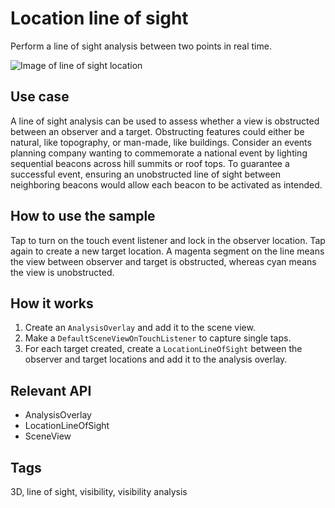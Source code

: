 # Location line of sight

Perform a line of sight analysis between two points in real time.

![Image of line of sight location](location-line-of-sight.png)

## Use case

A line of sight analysis can be used to assess whether a view is obstructed between an observer and a target. Obstructing features could either be natural, like topography, or man-made, like buildings. Consider an events planning company wanting to commemorate a national event by lighting sequential beacons across hill summits or roof tops. To guarantee a successful event, ensuring an unobstructed line of sight between neighboring beacons would allow each beacon to be activated as intended.

## How to use the sample

Tap to turn on the touch event listener and lock in the observer location. Tap again to create a new target location. A magenta segment on the line means the view between observer and target is obstructed, whereas cyan means the view is unobstructed. 

## How it works

1. Create an `AnalysisOverlay` and add it to the scene view.
1. Make a `DefaultSceneViewOnTouchListener` to capture single taps.
1. For each target created, create a `LocationLineOfSight` between the observer and target locations and add it to the analysis overlay.

## Relevant API

* AnalysisOverlay
* LocationLineOfSight
* SceneView

## Tags

3D, line of sight, visibility, visibility analysis